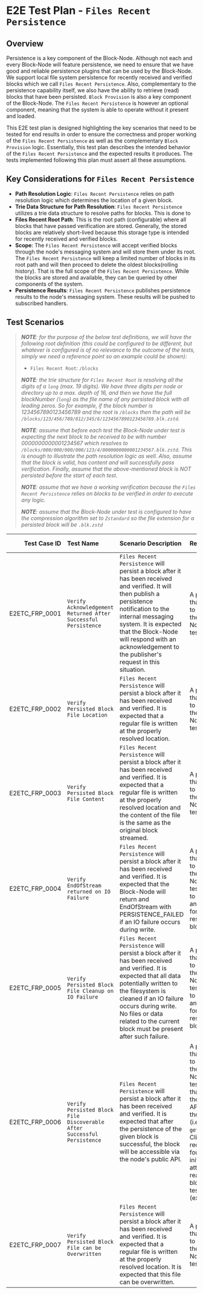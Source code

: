# E2E Test Plan - `Files Recent Persistence`

## Overview

Persistence is a key component of the Block-Node. Although not each and every
Block-Node will feature persistence, we need to ensure that we have good and
reliable persistence plugins that can be used by the Block-Node. We support
local file system persistence for recently received and verified blocks which
we call `Files Recent Persistence`. Also, complementary to the persistence
capability itself, we also have the ability to retrieve (read) blocks that have
been persisted. `Block Provision` is also a key component of the Block-Node.
The `Files Recent Persistence` is however an optional component, meaning that
the system is able to operate without it present and loaded.

This E2E test plan is designed highlighting the key scenarios that need to be
tested for end results in order to ensure the correctness and proper working of
the `Files Recent Persistence` as well as the complementary `Block Provision`
logic. Essentially, this test plan describes the intended behavior of the
`Files Recent Persistence` and the expected results it produces. The tests
implemented following this plan must assert all these assumptions.

## Key Considerations for `Files Recent Persistence`

- **Path Resolution Logic**: `Files Recent Persistence` relies on path
  resolution logic which determines the location of a given block.
- **Trie Data Structure for Path Resolution**: `Files Recent Persistence`
  utilizes a trie data structure to resolve paths for blocks. This is done to
- **Files Recent Root Path**: This is the root path (configurable) where all
  blocks that have passed verification are stored. Generally, the stored blocks
  are relatively short-lived because this storage type is intended for recently
  received and verified blocks.
- **Scope**: The `Files Recent Persistence` will accept verified blocks through
  the node's messaging system and will store them under its root.
  The `Files Recent Persistence` will keep a limited number of blocks in its
  root path and will then proceed to delete the oldest blocks(rolling history).
  That is the full scope of the `Files Recent Persistence`. While the blocks are
  stored and available, they can be queried by other components of the system.
- **Persistence Results**: `Files Recent Persistence` publishes persistence
  results to the node's messaging system. These results will be pushed to
  subscribed handlers.

## Test Scenarios

> _**NOTE**: for the purpose of the below test definitions, we will have the
> following root definition (this could be configured to be different, but
> whatever is configured is of no relevance to the outcome of the tests, simply
> we need a reference point so an example could be shown):_
> - `Files Recent Root`: `/blocks`
>
> _**NOTE**: the trie structure for `Files Recent Root` is resolving
> all the digits of a `long` (max. 19 digits). We have three digits per node
> or directory up to a max. depth of 16, and then we have the full
> blockNumber (`long`) as the file name of any persisted block with all leading
> zeros. So for example, if the block number is 1234567890123456789 and the root
> is `/blocks` then the path will be
> `/blocks/123/456/789/012/345/6/1234567890123456789.blk.zstd`._
>
> _**NOTE**: assume that before each test the Block-Node under test is expecting
> the next block to be received to be with number 0000000000001234567 which
> resolves to `/blocks/000/000/000/000/123/4/0000000000001234567.blk.zstd`. This
> is enough to illustrate the path resolution logic as well. Also, assume that
> the block is valid, has content and will successfully pass verification.
> Finally, assume that the above-mentioned block is NOT persisted before the
> start of each test._
>
> _**NOTE**: assume that we have a working verification because the
> `Files Recent Persistence` relies on blocks to be verified in order to execute
> any logic._
>
> _**NOTE**: assume that the Block-Node under test is configured to have the
> compression algorithm set to `Zstandard` so the file extension for a persisted
> block will be `.blk.zstd`_

|   Test Case ID | Test Name                                                               | Scenario Description                                                                                                                                                                                                                                                                             | Requirement                                                                                                                                                                                                                           | Input                                                                                                                                                              | Output                                                                                                                                                                              | Implemented (Y/N) |
|---------------:|:------------------------------------------------------------------------|:-------------------------------------------------------------------------------------------------------------------------------------------------------------------------------------------------------------------------------------------------------------------------------------------------|:--------------------------------------------------------------------------------------------------------------------------------------------------------------------------------------------------------------------------------------|:-------------------------------------------------------------------------------------------------------------------------------------------------------------------|:------------------------------------------------------------------------------------------------------------------------------------------------------------------------------------|:-----------------:|
| E2ETC_FRP_0001 | `Verify Acknowledgement Returned After Successful Persistence`          | `Files Recent Persistence` will persist a block after it has been received and verified. It will then publish a persistence notification to the internal messaging system. It is expected that the Block-Node will respond with an acknowledgement to the publisher's request in this situation. | A publisher that is able to stream to the Block-Node under test.                                                                                                                                                                      | Valid block `0000000000001234567` is streamed as items.                                                                                                            | An acknowledgement is returned to the publisher.                                                                                                                                    |         N         |
| E2ETC_FRP_0002 | `Verify Persisted Block File Location`                                  | `Files Recent Persistence` will persist a block after it has been received and verified. It is expected that a regular file is written at the properly resolved location.                                                                                                                        | A publisher that is able to stream to the Block-Node under test.                                                                                                                                                                      | Valid block `0000000000001234567` is streamed as items.                                                                                                            | Regular Readable File: `/blocks/000/000/000/000/123/4/0000000000001234567.blk.zstd` exists.                                                                                         |         N         |
| E2ETC_FRP_0003 | `Verify Persisted Block File Content`                                   | `Files Recent Persistence` will persist a block after it has been received and verified. It is expected that a regular file is written at the properly resolved location and the content of the file is the same as the original block streamed.                                                 | A publisher that is able to stream to the Block-Node under test.                                                                                                                                                                      | Valid block `0000000000001234567` is streamed as items.                                                                                                            | Regular Readable File: `/blocks/000/000/000/000/123/4/0000000000001234567.blk.zstd` has the same binary content as the binary data received as block items for the specified block. |         N         |
| E2ETC_FRP_0004 | `Verify EndOfStream returned on IO Failure`                             | `Files Recent Persistence` will persist a block after it has been received and verified. It is expected that the Block-Node will return and EndOfStream with PERSISTENCE_FAILED if an IO failure occurs during write.                                                                            | A publisher that is able to stream to the Block-Node under test. A way to simulate an IO issue for the resolved block.                                                                                                                | Valid block `0000000000001234567` is streamed as items.                                                                                                            | An EndOfStream with PERSISTENCE_FAILED is returned to the publisher.                                                                                                                |         N         |
| E2ETC_FRP_0005 | `Verify Persisted Block File Cleanup on IO Failure`                     | `Files Recent Persistence` will persist a block after it has been received and verified. It is expected that all data potentially written to the filesystem is cleaned if an IO failure occurs during write. No files or data related to the current block must be present after such failure.   | A publisher that is able to stream to the Block-Node under test. A way to simulate an IO issue for the resolved block.                                                                                                                | Valid block `0000000000001234567` is streamed as items.                                                                                                            | Regular Readable File: `/blocks/000/000/000/000/123/4/0000000000001234567.blk.zstd` does not exist. No data of the received block is present on the filesystem.                     |         N         |
| E2ETC_FRP_0006 | `Verify Persisted Block File Discoverable After Successful Persistence` | `Files Recent Persistence` will persist a block after it has been received and verified. It is expected that after the persistence of the given block is successful, the block will be accessible via the node's public API.                                                                     | A publisher that is able to stream to the Block-Node under test. A client that can call the public APIs to read the block (i.e. `getBlock`). Client receives not found if initially attempts to read the block under test (expected). | Valid block `0000000000001234567` is streamed as items.                                                                                                            | Client is able to use the node's public API to read the persisted block (i.e. `getBlock`).                                                                                          |         N         |
| E2ETC_FRP_0007 | `Verify Persisted Block File can be Overwritten`                        | `Files Recent Persistence` will persist a block after it has been received and verified. It is expected that a regular file is written at the properly resolved location. It is expected that this file can be overwritten.                                                                      | A publisher that is able to stream to the Block-Node under test.                                                                                                                                                                      | Valid block `0000000000001234567` is streamed as items, waiting for aknowledgement (ensure it is persisted). Then it is streamed again with different binary data. | Regular Readable File: `/blocks/000/000/000/000/123/4/0000000000001234567.blk.zstd` exists and it's binary content is the same as the second time it was streamed.                  |         N         |

